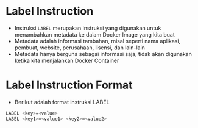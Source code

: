 # Label Instruction

- Instruksi `LABEL` merupakan instruksi yang digunakan untuk menambahkan metadata ke dalam Docker Image yang kita buat
- Metadata adalah informasi tambahan, misal seperti nama aplikasi, pembuat, website, perusahaan, lisensi, dan lain-lain
- Metadata hanya berguna sebagai informasi saja, tidak akan digunakan ketika kita menjalankan Docker Container

# Label Instruction Format

- Berikut adalah format instruksi LABEL

```bash
LABEL <key>=<value>
LABEL <key1>=<value1> <key2>=<value2>
```

